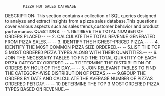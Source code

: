             PIZZA HUT SALES DATABASE
DESCRIPTION:
This section contains a collection of SQL queries designed to analyze and extract insights from a pizza sales database.This questions cover various aspects such as sales trends,customer behavior and product performance.
QUESTIONS:
-- 1. RETRIEVE THE TOTAL NUMBER OF ORDERS PLACED.-- 
-- 2. CALCULATE THE TOTAL REVENUE GENERATED FROM PIZZA SALES.-- 
-- 3. IDENTIFY THE HIGHEST-PRICED PIZZA.-- 
-- 4. IDENTIFY THE MOST COMMON PIZZA SIZE ORDERED.-- 
-- 5.LIST THE TOP 5 MOST ORDERED PIZZA TYPES ALONG WITH THEIR QUANTITIES.-- 
-- 6. JOIN THE NECESSARY TABLES TO FIND THE TOTAL QUANTITY OF EACH PIZZA CATEGORY ORDERED.--
-- 7.DETERMINE THE DISTRIBUTION OF ORDERS BY HOUR OF THE DAY.-- 
-- 8. JOIN RELEVANT TABLES TO FIND THE CATEGORY-WISE DISTRIBUTION OF PIZZAS.-- 
-- 9.GROUP THE ORDERS BY DATE AND CALCULATE THE AVERAGE NUMBER OF PIZZAS ORDERED PER DAY.-- 
-- 10.DETERMINE THE TOP 3 MOST ORDERED PIZZA TYPES BASED ON REVENUE.-- 
